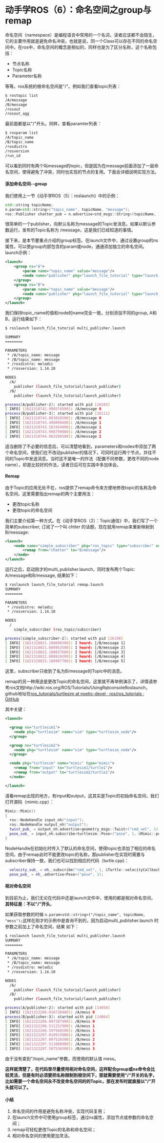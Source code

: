 # 动手学ROS（6）：命名空间之group与remap

命名空间（namespace）是编程语言中常用的一个名词，读者应该都不会陌生，它的主要作用就是避免命名冲突，也就是说，同一个Class可以存在不同的命名空间中。在ros中，命名空间的概念是相似的，同样也是为了区分名称，这个名称包括：

- 节点名称
- Topic名称
- Parameter名称

等等。ros系统的根命名空间是"/"。例如我们查看topic列表：

```bash
$ rostopic list
/A/message
/B/message
/rosout
/rosout_agg
```

最前面都是以"/"开头。同样，查看paramter列表：

```bash
$ rosparam list
/A/topic_name
/B/topic_name
/rosdistro
/rosversion
/run_id
```

可以看到同时有两个叫message的topic，但是因为在message前面添加了一层命名空间，使得避免了冲突，同时也实现的节点的复用。下面会详细说明实现方法。

#### 添加命名空间--group

我们使用上一节《动手学ROS（5）：roslaunch》中的示例：

```c++
std::string topicName;
n.param<std::string>("topic_name", topicName, "message");
ros::Publisher chatter_pub = n.advertise<std_msgs::String>(topicName, 100);
```

很简单的一个publisher，向默认名称为message的Topic发消息。如果以默认参数运行，发布的Topic名称为 /message，这是我们已经知道的事情。

接下来，是本节要重点介绍的group标签。在launch文件中，通过设置group的ns属性，可以使group内部包含的param或node，通通添加独立的命名空间。launch示例：

```xml
<launch>
    <group ns="A">
        <param name="topic_name" value="message"/>
        <node name="publisher" pkg="launch_file_tutorial" type="launch_publisher" output="screen"/>
    </group>
    <group ns="B">
        <param name="topic_name" value="message"/>
        <node name="publisher" pkg="launch_file_tutorial" type="launch_publisher" output="screen"/>
    </group>
</launch>
```

我们保持topic_name的值和node的name完全一致，分别添加不同的group, A和B，运行结果如下：

```bash
$ roslaunch launch_file_tutorial multi_publisher.launch 

SUMMARY
========

PARAMETERS
 * /A/topic_name: message
 * /B/topic_name: message
 * /rosdistro: melodic
 * /rosversion: 1.14.10

NODES
  /A/
    publisher (launch_file_tutorial/launch_publisher)
  /B/
    publisher (launch_file_tutorial/launch_publisher)

process[A/publisher-2]: started with pid [26105]
[ INFO] [1621310742.998574500]: /A/message 0
process[B/publisher-3]: started with pid [26111]
[ INFO] [1621310743.083010200]: /B/message 0
[ INFO] [1621310743.498809400]: /A/message 1
[ INFO] [1621310743.583454900]: /B/message 1
[ INFO] [1621310743.998799000]: /A/message 2
[ INFO] [1621310744.083290500]: /B/message 2
```

适当删除了不必要的信息后，可以清楚地看到，parameters和nodes中添加了两个命名空间，使我们在不改动publisher的情况下，可同时运行两个节点，并往不同的Topic中发送消息。当时这不是唯一的作法（配置不同参数，更改不同的node name），却是比较好的作法，读者日后可在实践中多加体会。

#### Remap

由于Topic的应用无处不在，ros提供了remap命令来方便地修改topic的名称及命名空间。这里需要指出remap的两个主要用法：

- 更改topic名称
- 更改topic的命名空间

我们主要介绍第一种方式。在《动手学ROS（2）：Topic通信》中，我们写了一个简单的subscriber, 订阅了一个叫 chtter 的话题，现在就用remap来重新映射到B/message:

```xml
<launch>
    <node name="simple_subscriber" pkg="ros_topic" type="subscriber" output="screen">
        <remap from="chatter" to="B/message"/>
    </node>
</launch>
```

运行之后，启动刚才的multi_publisher.launch，同时发布两个Topic: A/message和B/message, 结果如下：

```bash
$ roslaunch launch_file_tutorial remap.launch
SUMMARY
========

PARAMETERS
 * /rosdistro: melodic
 * /rosversion: 1.14.10

NODES
  /
    simple_subscriber (ros_topic/subscriber)

process[simple_subscriber-2]: started with pid [26198]
[ INFO] [1621318021.108896500]: I heard: [/B/message 1]
[ INFO] [1621318021.608953500]: I heard: [/B/message 2]
[ INFO] [1621318022.108827600]: I heard: [/B/message 3]
[ INFO] [1621318022.608819200]: I heard: [/B/message 4]
[ INFO] [1621318023.108907700]: I heard: [/B/message 5]
```

这里，subscriber只收到了名为B/message的Topic中的消息。

remap的另一种用途是更改Topic的命名空间，这里就不再举例演示了，详情请参考ros文档http://wiki.ros.org/ROS/Tutorials/UsingRqtconsoleRoslaunch，github地址在[ros_tutorials/turtlesim at noetic-devel · ros/ros_tutorials · GitHub](https://github.com/ros/ros_tutorials/tree/noetic-devel/turtlesim)

其中关键：

```xml
<launch>

  <group ns="turtlesim1">
    <node pkg="turtlesim" name="sim" type="turtlesim_node"/>
  </group>

  <group ns="turtlesim2">
    <node pkg="turtlesim" name="sim" type="turtlesim_node"/>
  </group>

  <node pkg="turtlesim" name="mimic" type="mimic">
    <remap from="input" to="turtlesim1/turtle1"/>
    <remap from="output" to="turtlesim2/turtle1"/>
  </node>

</launch>
```

请看remap出现的地方，有input和output，这其实是Topic的初始命名空间，我们打开源码（mimic.cpp）：

```c++
Mimic::Mimic()
{
  ros::NodeHandle input_nh("input");
  ros::NodeHandle output_nh("output");
  twist_pub_ = output_nh.advertise<geometry_msgs::Twist>("cmd_vel", 1);
  pose_sub_ = input_nh.subscribe<turtlesim::Pose>("pose", 1, &Mimic::poseCallback, this);
}
```

NodeHandle在初始化时传入了默认的命名空间，使得topic也添加了相应的命名空间，由于remap此时不能更改topic的名称，那publisher在实现时需要与subscriber保持一致，我们也可以找到相应的代码（turtle.cpp)：

```c++
  velocity_sub_ = nh_.subscribe("cmd_vel", 1, &Turtle::velocityCallback, this);
  pose_pub_ = nh_.advertise<Pose>("pose", 1);
```

#### 相对命名空间

到目前为止，我们无论在代码中还是launch文件中，使用的都是相对命名空间，**其特征是：不以"/"开头**。

如果获取参数的时候 `n.param<std::string>("/topic_name", topicName, "mess");`这样在刚才的示例中是查询不到的，因为启动multi_publisher.launch 时参数之前加上了命名空间，结果 如下：

```bash
$ roslaunch launch_file_tutorial multi_publisher.launch 
SUMMARY
========

PARAMETERS
 * /A/topic_name: message
 * /B/topic_name: message
 * /rosdistro: melodic
 * /rosversion: 1.14.10

NODES
  /A/
    publisher (launch_file_tutorial/launch_publisher)
  /B/
    publisher (launch_file_tutorial/launch_publisher)

process[A/publisher-2]: started with pid [14058]
[ INFO] [1621322206.010728400]: /A/mess 0
process[B/publisher-3]: started with pid [14064]
[ INFO] [1621322206.097387400]: /B/mess 0
[ INFO] [1621322206.511252900]: /A/mess 1
[ INFO] [1621322206.597566500]: /B/mess 1
[ INFO] [1621322207.010915800]: /A/mess 2
[ INFO] [1621322207.097526500]: /B/mess 2
[ INFO] [1621322207.511088900]: /A/mess 3
[ INFO] [1621322207.597536500]: /B/mess 3
```

由于没有查到"/topic_name"参数，而使用的默认值 mess。

**这样就清楚了，在代码里尽量使用相对命名空间，这样配合group或ns命令会比较灵活，但是有时必须要把名称限制到根空间下，那就需要使用"/"开关的名字，比如需要一个命名空间永不改变命名空间的的Topic，那在发布时就直接以"/"开头就可以了。**

#### 小结

1. 命名空间的作用是避免名称冲突，实现代码复用；
2. 在launch文件中可使用group标签，通过ns属性，添加节点或参数的命名空间；
3. remap可轻松更改Topic的名称和命名空间；
4. 相对命名空间的使用更加灵活。

